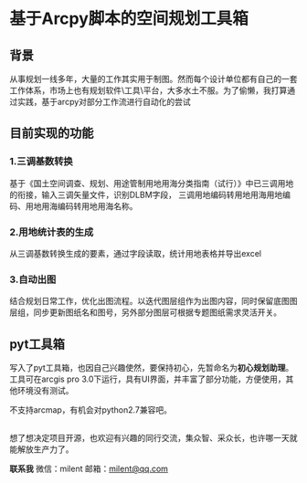 # 基于Arcpy脚本的空间规划工具箱

## 背景 
从事规划一线多年，大量的工作其实用于制图。然而每个设计单位都有自己的一套工作体系，市场上也有规划软件\工具\平台，大多水土不服。为了偷懒，我打算通过实践，基于arcpy对部分工作流进行自动化的尝试 


## 目前实现的功能  

### 1.三调基数转换
基于《国土空间调查、规划、用途管制用地用海分类指南（试行）》中已三调用地的衔接，输入三调矢量文件，识别DLBM字段，
三调用地编码转用地用海用地编码、用地用海编码转用地用海名称。

### 2.用地统计表的生成
从三调基数转换生成的要素，通过字段读取，统计用地表格并导出excel
### 3.自动出图
结合规划日常工作，优化出图流程。以迭代图层组作为出图内容，同时保留底图图层组，同步更新图纸名和图号，另外部分图层可根据专题图纸需求灵活开关。

## pyt工具箱
写入了pyt工具箱，也因自己兴趣使然，要保持初心，先暂命名为**初心规划助理**。工具可在arcgis pro 3.0下运行，具有UI界面，并丰富了部分功能，方便使用，其他环境没有测试。

不支持arcmap，有机会对python2.7兼容吧。
## 
想了想决定项目开源，也欢迎有兴趣的同行交流，集众智、采众长，也许哪一天就能解放生产力了。

**联系我**
微信：milent    邮箱：milent@qq.com
